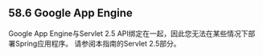 ## 58.6 Google App Engine

Google App Engine与Servlet 2.5 API绑定在一起，因此您无法在某些情况下部署Spring应用程序。 请参阅本指南的Servlet 2.5部分。



